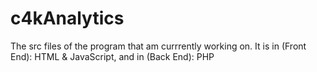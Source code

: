 # c4kAnalytics
The src files of the program that am currrently working on. It is in (Front End): HTML &amp; JavaScript, and in (Back End): PHP
